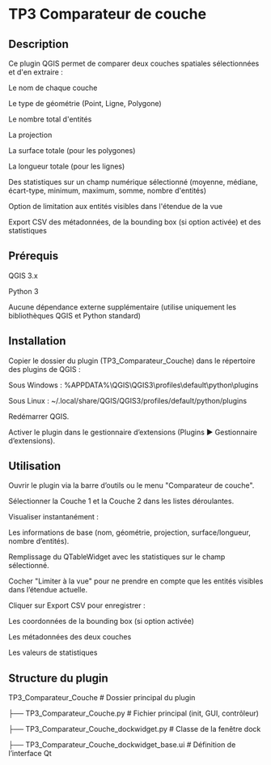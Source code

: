 # TP3 Comparateur de couche

## Description

Ce plugin QGIS permet de comparer deux couches spatiales sélectionnées et d'en extraire :

Le nom de chaque couche

Le type de géométrie (Point, Ligne, Polygone)

Le nombre total d'entités

La projection

La surface totale (pour les polygones)

La longueur totale (pour les lignes)

Des statistiques sur un champ numérique sélectionné (moyenne, médiane, écart-type, minimum, maximum, somme, nombre d'entités)

Option de limitation aux entités visibles dans l'étendue de la vue

Export CSV des métadonnées, de la bounding box (si option activée) et des statistiques

## Prérequis

QGIS 3.x

Python 3

Aucune dépendance externe supplémentaire (utilise uniquement les bibliothèques QGIS et Python standard)

## Installation

Copier le dossier du plugin (TP3_Comparateur_Couche) dans le répertoire des plugins de QGIS :

Sous Windows : %APPDATA%\QGIS\QGIS3\profiles\default\python\plugins

Sous Linux : ~/.local/share/QGIS/QGIS3/profiles/default/python/plugins

Redémarrer QGIS.

Activer le plugin dans le gestionnaire d’extensions (Plugins ▶️ Gestionnaire d’extensions).

## Utilisation

Ouvrir le plugin via la barre d’outils ou le menu "Comparateur de couche".

Sélectionner la Couche 1 et la Couche 2 dans les listes déroulantes.

Visualiser instantanément :

Les informations de base (nom, géométrie, projection, surface/longueur, nombre d’entités).

Remplissage du QTableWidget avec les statistiques sur le champ sélectionné.

Cocher "Limiter à la vue" pour ne prendre en compte que les entités visibles dans l’étendue actuelle.

Cliquer sur Export CSV pour enregistrer :

Les coordonnées de la bounding box (si option activée)

Les métadonnées des deux couches

Les valeurs de statistiques

## Structure du plugin

TP3_Comparateur_Couche        # Dossier principal du plugin

├── TP3_Comparateur_Couche.py   # Fichier principal (init, GUI, contrôleur)

├── TP3_Comparateur_Couche_dockwidget.py  # Classe de la fenêtre dock

├── TP3_Comparateur_Couche_dockwidget_base.ui  # Définition de l’interface Qt
